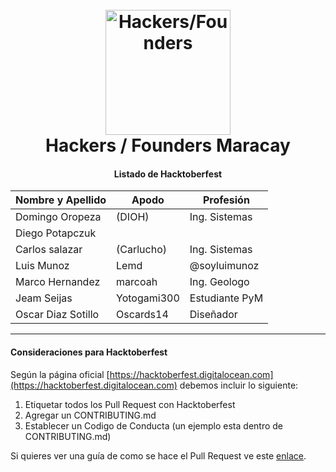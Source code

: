 
<h1 align="center">
  <br>
  <a href="https://www.instagram.com/hfmaracay">
    <img src="https://github.com/hfmaracay/website/blob/master/img/hfmaracay_color.png" alt="Hackers/Founders" width="200">
  </a>
  <br>Hackers / Founders Maracay<br>
</h1>
<h4 align="center">Listado de Hacktoberfest</h4>
  
| Nombre y Apellido |   Apodo   |   Profesión   |
| ----------------- | --------- | ------------- |
| Domingo Oropeza   | (DIOH)    | Ing. Sistemas |
| Diego Potapczuk   |           |               |
| Carlos salazar    | (Carlucho)| Ing. Sistemas |
| Luis Munoz        | Lemd      | @soyluimunoz  |
| Marco Hernandez   | marcoah   | Ing. Geologo  |
| Jeam Seijas       |Yotogami300| Estudiante PyM|
| Oscar Diaz Sotillo| Oscards14 |   Diseñador   |

***

#### Consideraciones para Hacktoberfest

Según la página oficial [https://hacktoberfest.digitalocean.com](https://hacktoberfest.digitalocean.com) debemos incluir lo siguiente:

1. Etiquetar todos los Pull Request con Hacktoberfest
2. Agregar un CONTRIBUTING.md 
3. Establecer un Codigo de Conducta (un ejemplo esta dentro de CONTRIBUTING.md)

Si quieres ver una guía de como se hace el Pull Request ve este [enlace](https://www.digitalocean.com/community/tutorials/how-to-create-a-pull-request-on-github).